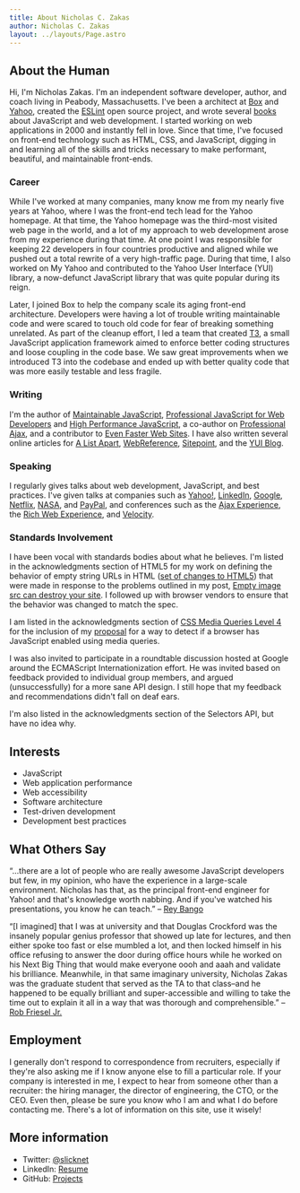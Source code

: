 ```yaml
---
title: About Nicholas C. Zakas
author: Nicholas C. Zakas
layout: ../layouts/Page.astro
---
```


## About the Human

Hi, I'm Nicholas Zakas. I'm an independent software developer, author, and coach living in Peabody, Massachusetts. I've been a architect at [Box](https://box.com) and [Yahoo](https://yahoo.com), created the [ESLint](https://eslint.org) open source project, and wrote several [books](/writing) about JavaScript and web development. I started working on web applications in 2000 and instantly fell in love. Since that time, I've focused on front-end technology such as HTML, CSS, and JavaScript, digging in and learning all of the skills and tricks necessary to make performant, beautiful, and maintainable front-ends.

### Career

While I've worked at many companies, many know me from my nearly five years at Yahoo, where I was the front-end tech lead for the Yahoo homepage. At that time, the Yahoo homepage was the third-most visited web page in the world, and a lot of my approach to web development arose from my experience during that time. At one point I was responsible for keeping 22 developers in four countries productive and aligned while we pushed out a total rewrite of a very high-traffic page. During that time, I also worked on My Yahoo and contributed to the Yahoo User Interface (YUI) library, a now-defunct JavaScript library that was quite popular during its reign.

Later, I joined Box to help the company scale its aging front-end architecture. Developers were having a lot of trouble writing maintainable code and were scared to touch old code for fear of breaking something unrelated. As part of the cleanup effort, I led a team that created [T3](https://t3js.org), a small JavaScript application framework aimed to enforce better coding structures and loose coupling in the code base. We saw great improvements when we introduced T3 into the codebase and ended up with better quality code that was more easily testable and less fragile.

### Writing

I'm the author of [Maintainable JavaScript][7], [Professional JavaScript for Web Developers][8] and [High Performance JavaScript][9], a co-author on [Professional Ajax][10], and a contributor to [Even Faster Web Sites][11]. I have also written several online articles for [A List Apart][12], [WebReference][13], [Sitepoint][14], and the [YUI Blog][15].

### Speaking

I regularly gives talks about web development, JavaScript, and best practices. I've given talks at companies such as [Yahoo!][2], [LinkedIn][16], [Google][17], [Netflix][18], [NASA][19], and [PayPal][20], and conferences such as the [Ajax Experience][21], the [Rich Web Experience][22], and [Velocity][23].

### Standards Involvement

I have been vocal with standards bodies about what he believes. I'm listed in the acknowledgments section of HTML5 for my work on defining the behavior of empty string URLs in HTML ([set of changes to HTML5][24]) that were made in response to the problems outlined in my post, [Empty image src can destroy your site][25]. I followed up with browser vendors to ensure that the behavior was changed to match the spec.

I am listed in the acknowledgments section of [CSS Media Queries Level 4][26] for the inclusion of my [proposal][27] for a way to detect if a browser has JavaScript enabled using media queries.

I was also invited to participate in a roundtable discussion hosted at Google around the ECMAScript Internationization effort. He was invited based on feedback provided to individual group members, and argued (unsuccessfully) for a more sane API design. I still hope that my feedback and recommendations didn't fall on deaf ears.

I'm also listed in the acknowledgments section of the Selectors API, but have no idea why.

## Interests

  * JavaScript
  * Web application performance
  * Web accessibility
  * Software architecture
  * Test-driven development
  * Development best practices

## What Others Say

&#8220;&#8230;there are a lot of people who are really awesome JavaScript developers but few, in my opinion, who have the experience in a large-scale environment. Nicholas has that, as the principal front-end engineer for Yahoo! and that's knowledge worth nabbing. And if you've watched his presentations, you know he can teach.&#8221; &#8211; [Rey Bango][28]

&#8220;[I imagined] that I was at university and that Douglas Crockford was the insanely popular genius professor that showed up late for lectures, and then either spoke too fast or else mumbled a lot, and then locked himself in his office refusing to answer the door during office hours while he worked on his Next Big Thing that would make everyone oooh and aaah and validate his brilliance. Meanwhile, in that same imaginary university, Nicholas Zakas was the graduate student that served as the TA to that class&#8211;and he happened to be equally brilliant and super-accessible and willing to take the time out to explain it all in a way that was thorough and comprehensible.&#8221; &#8211; [Rob Friesel Jr.][29]

## Employment

I generally don't respond to correspondence from recruiters, especially if they're also asking me if I know anyone else to fill a particular role. If your company is interested in me, I expect to hear from someone other than a recruiter: the hiring manager, the director of engineering, the CTO, or the CEO. Even then, please be sure you know who I am and what I do before contacting me. There's a lot of information on this site, use it wisely!

## More information

  * Twitter: [@slicknet][1]
  * LinkedIn: [Resume][31]
  * GitHub: [Projects][32]

 [1]: https://www.twitter.com/slicknet
 [2]: https://www.yahoo.com/
 [3]: https://www.yuilibrary.com/
 [4]: https://developer.yahoo.com/yui/cookie/
 [5]: https://developer.yahoo.com/yui/profiler/
 [6]: https://developer.yahoo.com/yui/yuitest/
 [7]: https://www.amazon.com/Maintainable-JavaScript-Nicholas-C-Zakas/dp/1449327680?tag=nczonline-20
 [8]: https://www.amazon.com/gp/product/047022780X?ie=UTF8&tag=nczonline-20&linkCode=as2&camp=1789&creative=390957&creativeASIN=047022780X
 [9]: https://www.amazon.com/gp/product/059680279X?ie=UTF8&tag=nczonline-20&linkCode=as2&camp=1789&creative=390957&creativeASIN=059680279X
 [10]: https://www.amazon.com/gp/product/0470109491?ie=UTF8&tag=nczonline-20&linkCode=as2&camp=1789&creative=390957&creativeASIN=0470109491
 [11]: https://www.amazon.com/gp/product/0596522304?ie=UTF8&tag=nczonline-20&link_code=as3&camp=211189&creative=373489&creativeASIN=0596522304
 [12]: https://alistapart.com
 [13]: https://www.webreference.com/
 [14]: https://www.sitepoint.com/
 [15]: https://www.yuiblog.com/
 [16]: https://www.linkedin.com/
 [17]: https://www.google.com/
 [18]: https://www.netflix.com
 [19]: https://www.nasa.gov/
 [20]: https://paypal.com
 [21]: https://www.ajaxexperience.com/
 [22]: https://www.therichwebexperience.com/
 [23]: https://conferences.oreilly.com/velocity
 [24]: https://html5.org/tools/web-apps-tracker?from=4833&to=4834
 [25]: https://humanwhocodes.com/blog/2009/11/30/empty-image-src-can-destroy-your-site/
 [26]: https://dev.w3.org/csswg/css4-mediaqueries/
 [27]: https://humanwhocodes.com/blog/2012/01/04/proposal-scripting-detection-using-css-media-queries/
 [28]: https://blog.reybango.com/2010/08/12/choose-3-developers-youd-spend-a-day-with/
 [29]: https://blog.founddrama.net/2010/02/my-new-javascript-vade-mecum/
 [31]: https://www.linkedin.com/in/nzakas/
 [32]: https://www.github.com/nzakas/
